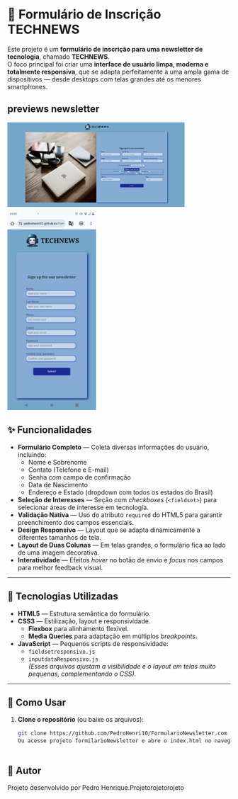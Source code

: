# 📩 Formulário de Inscrição TECHNEWS

Este projeto é um **formulário de inscrição para uma newsletter de tecnologia**, chamado **TECHNEWS**.  
O foco principal foi criar uma **interface de usuário limpa, moderna e totalmente responsiva**, que se adapta perfeitamente a uma ampla gama de dispositivos — desde desktops com telas grandes até os menores smartphones.

## previews newsletter
<p align="left">
 <img src="https://github.com/PedroHenri10/FormularioNewsletter/blob/main/src/img/tmp_62e034fe-6463-4788-ba88-7f1e9c9b830a.png?raw=true" width="400" alt="Preview Desktop"/>
 <img src="https://github.com/PedroHenri10/FormularioNewsletter/blob/main/src/img/Screenshot_20251022-140556.jpg?raw=true" width="200" alt="Preview Mobile"/>
</p>

## ✨ Funcionalidades

- **Formulário Completo** — Coleta diversas informações do usuário, incluindo:
  - Nome e Sobrenome
  - Contato (Telefone e E-mail)
  - Senha com campo de confirmação
  - Data de Nascimento
  - Endereço e Estado (dropdown com todos os estados do Brasil)
- **Seleção de Interesses** — Seção com *checkboxes* (`<fieldset>`) para selecionar áreas de interesse em tecnologia.
- **Validação Nativa** — Uso do atributo `required` do HTML5 para garantir preenchimento dos campos essenciais.
- **Design Responsivo** — Layout que se adapta dinamicamente a diferentes tamanhos de tela.
- **Layout de Duas Colunas** — Em telas grandes, o formulário fica ao lado de uma imagem decorativa.
- **Interatividade** — Efeitos *hover* no botão de envio e *focus* nos campos para melhor feedback visual.

---

## 🚀 Tecnologias Utilizadas

- **HTML5** — Estrutura semântica do formulário.
- **CSS3** — Estilização, layout e responsividade.
  - **Flexbox** para alinhamento flexível.
  - **Media Queries** para adaptação em múltiplos *breakpoints*.
- **JavaScript** — Pequenos scripts de responsividade:
  - `fieldsetresponsivo.js`
  - `inputdataResponsivo.js`  
  *(Esses arquivos ajustam a visibilidade e o layout em telas muito pequenas, complementando o CSS).*

---

## 🔧 Como Usar

1. **Clone o repositório** (ou baixe os arquivos):
   ```bash
   git clone https://github.com/PedroHenri10/FormularioNewsletter.com
   Ou acesse projeto formilarioNewsletter e abre o index.html no navegador.
 
## 👤 Autor

   Projeto desenvolvido por Pedro Henrique.Projetorojetorojeto
